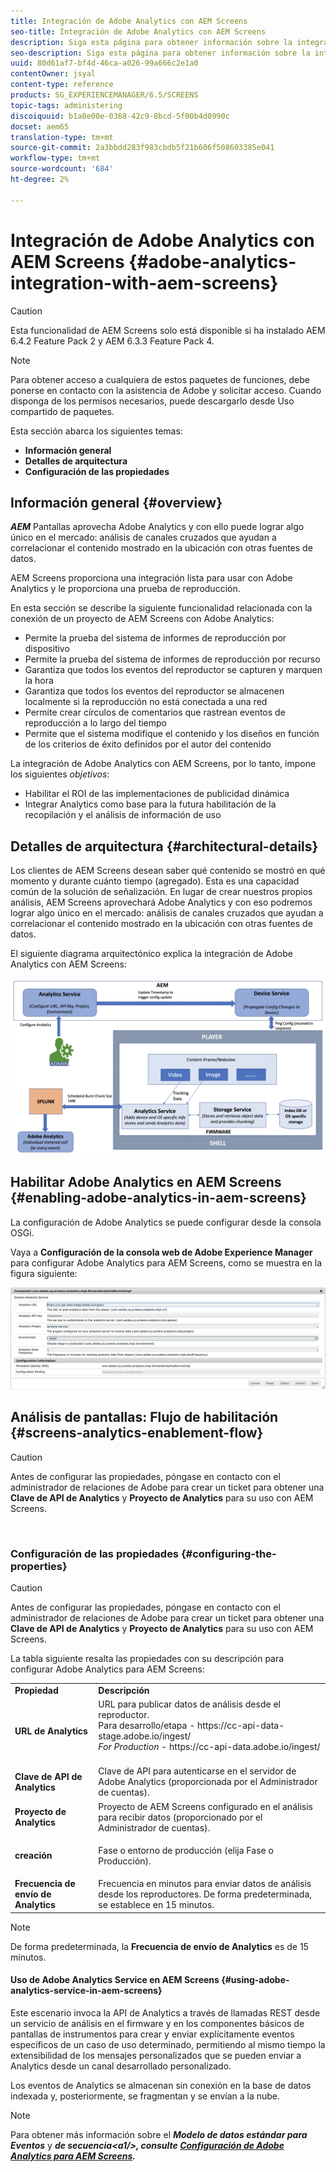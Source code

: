 ```yaml
---
title: Integración de Adobe Analytics con AEM Screens
seo-title: Integración de Adobe Analytics con AEM Screens
description: Siga esta página para obtener información sobre la integración de AEM Screens con Adobe Analytics y le proporcionará una prueba de reproducción.
seo-description: Siga esta página para obtener información sobre la integración de AEM Screens con Adobe Analytics y le proporcionará una prueba de reproducción.
uuid: 80d61af7-bf4d-46ca-a026-99a666c2e1a0
contentOwner: jsyal
content-type: reference
products: SG_EXPERIENCEMANAGER/6.5/SCREENS
topic-tags: administering
discoiquuid: b1a0e00e-0368-42c9-8bcd-5f00b4d0990c
docset: aem65
translation-type: tm+mt
source-git-commit: 2a3bbdd283f983cbdb5f21b606f508603385e041
workflow-type: tm+mt
source-wordcount: '684'
ht-degree: 2%

---
```



# Integración de Adobe Analytics con AEM Screens {#adobe-analytics-integration-with-aem-screens}

>[!CAUTION]
>
>Esta funcionalidad de AEM Screens solo está disponible si ha instalado AEM 6.4.2 Feature Pack 2 y AEM 6.3.3 Feature Pack 4.

>[!NOTE]
>
>Para obtener acceso a cualquiera de estos paquetes de funciones, debe ponerse en contacto con la asistencia de Adobe y solicitar acceso. Cuando disponga de los permisos necesarios, puede descargarlo desde Uso compartido de paquetes.

Esta sección abarca los siguientes temas:

* **Información general**
* **Detalles de arquitectura**
* **Configuración de las propiedades**

## Información general {#overview}

***AEM*** Pantallas aprovecha Adobe Analytics y con ello puede lograr algo único en el mercado: análisis de canales cruzados que ayudan a correlacionar el contenido mostrado en la ubicación con otras fuentes de datos.

AEM Screens proporciona una integración lista para usar con Adobe Analytics y le proporciona una prueba de reproducción.

En esta sección se describe la siguiente funcionalidad relacionada con la conexión de un proyecto de AEM Screens con Adobe Analytics:

* Permite la prueba del sistema de informes de reproducción por dispositivo
* Permite la prueba del sistema de informes de reproducción por recurso
* Garantiza que todos los eventos del reproductor se capturen y marquen la hora
* Garantiza que todos los eventos del reproductor se almacenen localmente si la reproducción no está conectada a una red
* Permite crear círculos de comentarios que rastrean eventos de reproducción a lo largo del tiempo
* Permite que el sistema modifique el contenido y los diseños en función de los criterios de éxito definidos por el autor del contenido

La integración de Adobe Analytics con AEM Screens, por lo tanto, impone los siguientes *objetivos*:

* Habilitar el ROI de las implementaciones de publicidad dinámica
* Integrar Analytics como base para la futura habilitación de la recopilación y el análisis de información de uso

## Detalles de arquitectura {#architectural-details}

Los clientes de AEM Screens desean saber qué contenido se mostró en qué momento y durante cuánto tiempo (agregado). Esta es una capacidad común de la solución de señalización. En lugar de crear nuestros propios análisis, AEM Screens aprovechará Adobe Analytics y con eso podremos lograr algo único en el mercado: análisis de canales cruzados que ayudan a correlacionar el contenido mostrado en la ubicación con otras fuentes de datos.

El siguiente diagrama arquitectónico explica la integración de Adobe Analytics con AEM Screens:

![screen_shot_2018-09-12at85611am](assets/screen_shot_2018-09-12at85611am.png)

## Habilitar Adobe Analytics en AEM Screens {#enabling-adobe-analytics-in-aem-screens}

La configuración de Adobe Analytics se puede configurar desde la consola OSGi.

Vaya a **Configuración de la consola web de Adobe Experience Manager** para configurar Adobe Analytics para AEM Screens, como se muestra en la figura siguiente:

![screen_shot_2018-09-04at25550pm](assets/screen_shot_2018-09-04at25550pm.png)

## Análisis de pantallas: Flujo de habilitación {#screens-analytics-enablement-flow}

>[!CAUTION]
>
>Antes de configurar las propiedades, póngase en contacto con el administrador de relaciones de Adobe para crear un ticket para obtener una **Clave de API de Analytics** y **Proyecto de Analytics** para su uso con AEM Screens.

![]()

### Configuración de las propiedades {#configuring-the-properties}

>[!CAUTION]
>
>Antes de configurar las propiedades, póngase en contacto con el administrador de relaciones de Adobe para crear un ticket para obtener una **Clave de API de Analytics** y **Proyecto de Analytics** para su uso con AEM Screens.

La tabla siguiente resalta las propiedades con su descripción para configurar Adobe Analytics para AEM Screens:

<table>
 <tbody>
  <tr>
   <td><strong>Propiedad</strong></td>
   <td><strong>Descripción</strong></td>
  </tr>
  <tr>
   <td><strong>URL de Analytics</strong></td>
   <td>URL para publicar datos de análisis desde el reproductor. <br>
   Para desarrollo/etapa</em> - https://cc-api-data-stage.adobe.io/ingest/<br /> <em>For Production</em> - https://cc-api-data.adobe.io/ingest/</em><br /> <br /></td>
  </tr>
  <tr>
   <td><strong>Clave de API de Analytics</strong></td>
   <td>Clave de API para autenticarse en el servidor de Adobe Analytics (proporcionada por el Administrador de cuentas).</td>
  </tr>
  <tr>
   <td><strong>Proyecto de Analytics</strong></td>
   <td>Proyecto de AEM Screens configurado en el análisis para recibir datos (proporcionado por el Administrador de cuentas).</td>
  </tr>
  <tr>
   <td><strong>creación</strong></td>
   <td><p>Fase o entorno de producción (elija Fase o Producción).</p></td>
  </tr>
  <tr>
   <td><strong>Frecuencia de envío de Analytics</strong></td>
   <td>Frecuencia en minutos para enviar datos de análisis desde los reproductores. De forma predeterminada, se establece en 15 minutos.</td>
  </tr>
 </tbody>
</table>

>[!NOTE]
>
>De forma predeterminada, la **Frecuencia de envío de Analytics** es de 15 minutos.

#### Uso de Adobe Analytics Service en AEM Screens {#using-adobe-analytics-service-in-aem-screens}

Este escenario invoca la API de Analytics a través de llamadas REST desde un servicio de análisis en el firmware y en los componentes básicos de pantallas de instrumentos para crear y enviar explícitamente eventos específicos de un caso de uso determinado, permitiendo al mismo tiempo la extensibilidad de los mensajes personalizados que se pueden enviar a Analytics desde un canal desarrollado personalizado.

Los eventos de Analytics se almacenan sin conexión en la base de datos indexada y, posteriormente, se fragmentan y se envían a la nube.

>[!NOTE]
>
>Para obtener más información sobre el ***Modelo de datos estándar para Eventos*** y ***de secuencia&lt;a1/>, consulte **[Configuración de Adobe Analytics para AEM Screens](configuring-adobe-analytics-aem-screens.md)**.***


